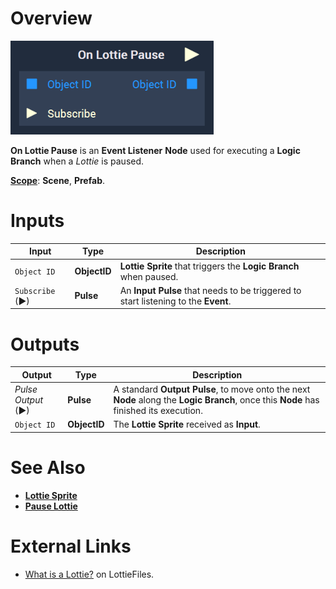 # Overview

![The On Lottie Pause Node.](../../../.gitbook/assets/node-on-lottie-pause.png)

**On Lottie Pause** is an **Event Listener** **Node** used for executing a **Logic Branch** when a *Lottie* is paused.

[**Scope**](../../overview.md#scopes): **Scene**, **Prefab**.

# Inputs

|Input|Type|Description|
|---|---|---|
| `Object ID` | **ObjectID** | **Lottie Sprite** that triggers the **Logic Branch** when paused. |
| `Subscribe` (►)|**Pulse** | An **Input Pulse** that needs to be triggered to start listening to the **Event**. |

# Outputs

|Output|Type|Description|
|---|---|---|
|*Pulse Output* (►)|**Pulse**|A standard **Output Pulse**, to move onto the next **Node** along the **Logic Branch**, once this **Node** has finished its execution.|
| `Object ID` | **ObjectID** | The **Lottie Sprite** received as **Input**. | 


# See Also

* [**Lottie Sprite**](../../../objects-and-types/scene-objects/lottie-sprite.md)
* [**Pause Lottie**](../../incari/lottie/pause-lottie.md)

# External Links

* [What is a Lottie?](https://lottiefiles.com/what-is-lottie) on LottieFiles.


